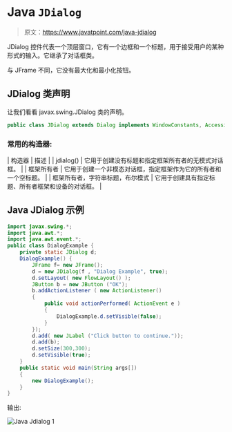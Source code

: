 # Java `JDialog`

> 原文：<https://www.javatpoint.com/java-jdialog>

JDialog 控件代表一个顶层窗口，它有一个边框和一个标题，用于接受用户的某种形式的输入。它继承了对话框类。

与 JFrame 不同，它没有最大化和最小化按钮。

## JDialog 类声明

让我们看看 javax.swing.JDialog 类的声明。

```java
public class JDialog extends Dialog implements WindowConstants, Accessible, RootPaneContainer

```

### 常用的构造器:

| 构造器 | 描述 |
| jdialog() | 它用于创建没有标题和指定框架所有者的无模式对话框。 |
| 框架所有者 | 它用于创建一个非模态对话框，指定框架作为它的所有者和一个空标题。 |
| 框架所有者，字符串标题，布尔模式 | 它用于创建具有指定标题、所有者框架和设备的对话框。 |

## Java JDialog 示例

```java
import javax.swing.*;
import java.awt.*;
import java.awt.event.*;
public class DialogExample {
	private static JDialog d;
	DialogExample() {
		JFrame f= new JFrame();
		d = new JDialog(f , "Dialog Example", true);
		d.setLayout( new FlowLayout() );
		JButton b = new JButton ("OK");
		b.addActionListener ( new ActionListener()
		{
			public void actionPerformed( ActionEvent e )
			{
				DialogExample.d.setVisible(false);
			}
		});
		d.add( new JLabel ("Click button to continue."));
		d.add(b); 
		d.setSize(300,300);  
		d.setVisible(true);
	}
	public static void main(String args[])
	{
		new DialogExample();
	}
}

```

输出:

![Java Jdialog 1](../img/362c00c1ffe9058db4ff468996bc12b4.png)